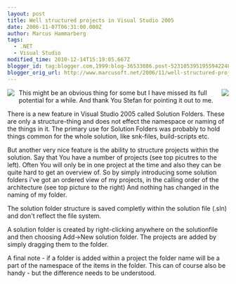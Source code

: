 ```yaml
---
layout: post
title: Well structured projects in Visual Studio 2005
date: 2006-11-07T06:31:00.000Z
author: Marcus Hammarberg
tags:
  - .NET
  - Visual Studio
modified_time: 2010-12-14T15:19:05.667Z
blogger_id: tag:blogger.com,1999:blog-36533086.post-5231053951955942248
blogger_orig_url: http://www.marcusoft.net/2006/11/well-structured-projects-in-visual.html
---
```


[<img
src="http://photos1.blogger.com/blogger2/4958/4459/200/project%202.jpg"
style="FLOAT: right; MARGIN: 0px 0px 10px 10px; CURSOR: hand"
data-border="0" />](http://photos1.blogger.com/blogger2/4958/4459/1600/project%202.0.jpg)

[<img
src="http://photos1.blogger.com/blogger2/4958/4459/200/project%201.jpg"
style="FLOAT: left; MARGIN: 0px 10px 10px 0px; CURSOR: hand"
data-border="0" />](http://photos1.blogger.com/blogger2/4958/4459/1600/project%201.0.jpg)

[](http://photos1.blogger.com/blogger2/4958/4459/1600/project%202.jpg)

[](http://photos1.blogger.com/blogger2/4958/4459/1600/project%201.jpg)

This might be an obvious thing for some but I have missed its full
potential for a while. And thank You Stefan for pointing it out to me.

There is a new feature in Visual Studio 2005 called Solution Folders.
These are only a structure-thing and does not effect the namespace or
naming of the things in it. The primary use for Solution Folders was
probably to hold things common for the whole solution, like snk-files,
build-scripts etc.

But another very nice feature is the ability to structure projects
within the solution. Say that You have a number of projects (see top
picutres to the left). Often You will only be in one project at the time
and also they can be quite hard to get an overview of. So by simply
introducing some solution folders i've got an ordered view of my
projects, in the calling order of the architecture (see top picture to
the right) And nothing has changed in the naming of my folder.

The solution folder structure is saved completly within the solution
file (.sln) and don't reflect the file system.

A solution folder is created by right-clicking anywhere on the
solutionfile and then choosing Add-\>New solution folder. The projects
are added by simply dragging them to the folder.

A final note - if a folder is added within a project the folder name
will be a part of the namespace of the items in the folder. This can of
course also be handy - but the difference needs to be understood.
